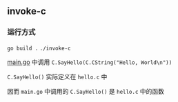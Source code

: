 ## invoke-c

### 运行方式

`go build .`
`./invoke-c`

[main.go](main.go) 中调用 `C.SayHello(C.CString("Hello, World\n"))`

`C.SayHello()` 实际定义在 `hello.c` 中

因而 `main.go` 中调用的 `C.SayHello()` 是 `hello.c` 中的函数


